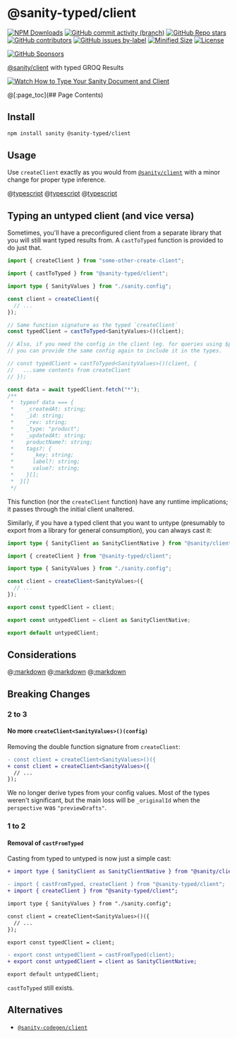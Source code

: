 # @sanity-typed/client

[![NPM Downloads](https://img.shields.io/npm/dw/@sanity-typed/client?style=flat&logo=npm)](https://www.npmjs.com/package/@sanity-typed/client)
[![GitHub commit activity (branch)](https://img.shields.io/github/commit-activity/m/saiichihashimoto/sanity-typed?style=flat&logo=github)](https://github.com/saiichihashimoto/sanity-typed/pulls?q=is%3Apr+is%3Aclosed)
[![GitHub Repo stars](https://img.shields.io/github/stars/saiichihashimoto/sanity-typed?style=flat&logo=github)](https://github.com/saiichihashimoto/sanity-typed/stargazers)
[![GitHub contributors](https://img.shields.io/github/contributors/saiichihashimoto/sanity-typed?style=flat&logo=github)](https://github.com/saiichihashimoto/sanity-typed/graphs/contributors)
[![GitHub issues by-label](https://img.shields.io/github/issues/saiichihashimoto/sanity-typed/help%20wanted?style=flat&logo=github&color=007286)](https://github.com/saiichihashimoto/sanity-typed/labels/help%20wanted)
[![Minified Size](https://img.shields.io/bundlephobia/min/@sanity-typed/client?style=flat)](https://www.npmjs.com/package/@sanity-typed/client?activeTab=code)
[![License](https://img.shields.io/github/license/saiichihashimoto/sanity-typed?style=flat)](LICENSE)

[![GitHub Sponsors](https://img.shields.io/github/sponsors/saiichihashimoto?style=flat&logo=githubsponsors)](https://github.com/sponsors/saiichihashimoto)

[@sanity/client](https://github.com/sanity-io/client) with typed GROQ Results

[![Watch How to Type Your Sanity Document and Client](https://github.com/saiichihashimoto/sanity-typed/assets/2819256/886bd64a-00fb-473c-a60a-205a8a6767ad)](https://github.com/saiichihashimoto/sanity-typed/assets/2819256/13c28e6a-74a7-4b3c-8162-61fae921323b)

@[:page_toc](## Page Contents)

## Install

```bash
npm install sanity @sanity-typed/client
```

## Usage

Use `createClient` exactly as you would from [`@sanity/client`](https://github.com/sanity-io/client) with a minor change for proper type inference.

@[typescript](../example-studio/schemas/product.ts)
@[typescript](../example-studio/sanity.config.ts)
@[typescript](../example-app/src/sanity/client.ts)

## Typing an untyped client (and vice versa)

Sometimes, you'll have a preconfigured client from a separate library that you will still want typed results from. A `castToTyped` function is provided to do just that.

```typescript
import { createClient } from "some-other-create-client";

import { castToTyped } from "@sanity-typed/client";

import type { SanityValues } from "./sanity.config";

const client = createClient({
  // ...
});

// Same function signature as the typed `createClient`
const typedClient = castToTyped<SanityValues>()(client);

// Also, if you need the config in the client (eg. for queries using $param),
// you can provide the same config again to include it in the types.

// const typedClient = castToTyped<SanityValues>()(client, {
//   ...same contents from createClient
// });

const data = await typedClient.fetch("*");
/**
 *  typeof data === {
 *    _createdAt: string;
 *    _id: string;
 *    _rev: string;
 *    _type: "product";
 *    _updatedAt: string;
 *    productName?: string;
 *    tags?: {
 *      _key: string;
 *      label?: string;
 *      value?: string;
 *    }[];
 *  }[]
 */
```

This function (nor the `createClient` function) have any runtime implications; it passes through the initial client unaltered.

Similarly, if you have a typed client that you want to untype (presumably to export from a library for general consumption), you can always cast it:

```typescript
import type { SanityClient as SanityClientNative } from "@sanity/client";

import { createClient } from "@sanity-typed/client";

import type { SanityValues } from "./sanity.config";

const client = createClient<SanityValues>({
  // ...
});

export const typedClient = client;

export const untypedClient = client as SanityClientNative;

export default untypedClient;
```

## Considerations

@[:markdown](../../docs/considerations/types-vs-content-lake.md)
@[:markdown](../../docs/considerations/evaluate-type-flakiness.md)
@[:markdown](../../docs/considerations/type-instantiation-is-excessively-deep-and-possibly-infinite-query.md)

## Breaking Changes

### 2 to 3

#### No more `createClient<SanityValues>()(config)`

Removing the double function signature from `createClient`:

```diff
- const client = createClient<SanityValues>()({
+ const client = createClient<SanityValues>({
  // ...
});
```

We no longer derive types from your config values. Most of the types weren't significant, but the main loss will be `_originalId` when the `perspective` was `"previewDrafts"`.

### 1 to 2

#### Removal of `castFromTyped`

Casting from typed to untyped is now just a simple cast:

```diff
+ import type { SanityClient as SanityClientNative } from "@sanity/client";

- import { castFromTyped, createClient } from "@sanity-typed/client";
+ import { createClient } from "@sanity-typed/client";

import type { SanityValues } from "./sanity.config";

const client = createClient<SanityValues>()({
  // ...
});

export const typedClient = client;

- export const untypedClient = castFromTyped(client);
+ export const untypedClient = client as SanityClientNative;

export default untypedClient;
```

`castToTyped` still exists.

## Alternatives

- [`@sanity-codegen/client`](https://www.npmjs.com/package/@sanity-codegen/client)
